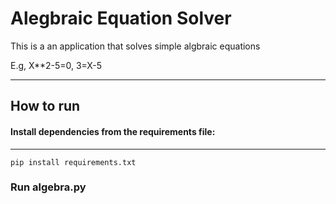 # Alegbraic Equation Solver

This is a an application that solves simple algbraic equations 

E.g, X**2-5=0, 3=X-5

---


## How to run 

#### Install dependencies from the requirements file:
---
 `pip install requirements.txt`

### Run algebra.py